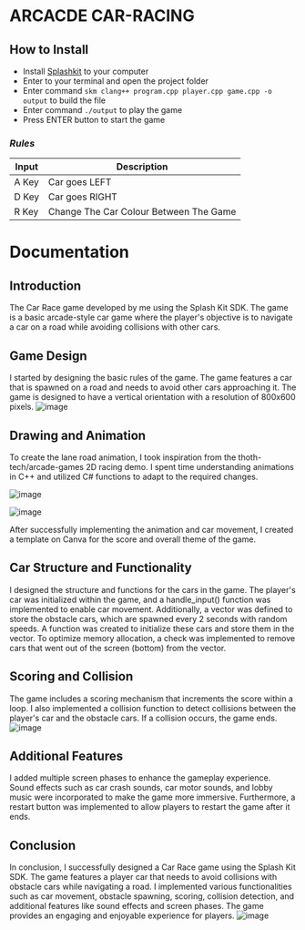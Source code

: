 # ARCACDE CAR-RACING

## How to Install

- Install [Splashkit](https://www.splashkit.io) to your computer 
- Enter to your terminal and open the project folder
- Enter command `skm clang++ program.cpp player.cpp game.cpp -o output` to build the file
- Enter command `./output` to play the game
- Press ENTER button to start the game 

### *Rules*   

| Input | Description |     
| --- | ----------- |   
| A Key | Car goes LEFT |          
| D Key | Car goes RIGHT |
| R Key | Change The Car Colour Between The Game |


# Documentation 

## Introduction
The Car Race game developed by me using the Splash Kit SDK. The game is a basic arcade-style car game where the player's objective is to navigate a car on a road while avoiding collisions with other cars.

## Game Design
I started by designing the basic rules of the game. The game features a car that is spawned on a road and needs to avoid other cars approaching it. The game is designed to have a vertical orientation with a resolution of 800x600 pixels.
![image](https://github.com/KhushiLaddi08/arcade-games/assets/113286899/9f3cec55-f7bb-4d40-a855-a7fa24dec69d)

## Drawing and Animation
To create the lane road animation, I took inspiration from the thoth-tech/arcade-games 2D racing demo. I spent time understanding animations in C++ and utilized C# functions to adapt to the required changes.

![image](https://github.com/KhushiLaddi08/arcade-games/assets/113286899/e26c7900-4e40-42f2-b3ca-4b24de0b570e)

![image](https://github.com/KhushiLaddi08/arcade-games/assets/113286899/2937ad15-4fbb-4852-a4db-042e61ab7b13)

After successfully implementing the animation and car movement, I created a template on Canva for the score and overall theme of the game.

## Car Structure and Functionality
I designed the structure and functions for the cars in the game. The player's car was initialized within the game, and a handle_input() function was implemented to enable car movement. Additionally, a vector was defined to store the obstacle cars, which are spawned every 2 seconds with random speeds. A function was created to initialize these cars and store them in the vector. To optimize memory allocation, a check was implemented to remove cars that went out of the screen (bottom) from the vector.

## Scoring and Collision
The game includes a scoring mechanism that increments the score within a loop. I also implemented a collision function to detect collisions between the player's car and the obstacle cars. If a collision occurs, the game ends.
![image](https://github.com/KhushiLaddi08/arcade-games/assets/113286899/ef01ef6e-aa50-4935-8a3e-a85b77995c2e)

## Additional Features
I added multiple screen phases to enhance the gameplay experience. Sound effects such as car crash sounds, car motor sounds, and lobby music were incorporated to make the game more immersive. Furthermore, a restart button was implemented to allow players to restart the game after it ends.

## Conclusion
In conclusion, I successfully designed a Car Race game using the Splash Kit SDK. The game features a player car that needs to avoid collisions with obstacle cars while navigating a road. I implemented various functionalities such as car movement, obstacle spawning, scoring, collision detection, and additional features like sound effects and screen phases. The game provides an engaging and enjoyable experience for players.
![image](https://github.com/KhushiLaddi08/arcade-games/assets/113286899/fcb84b21-9a3d-4e3e-9ac3-d292c616ca34)
